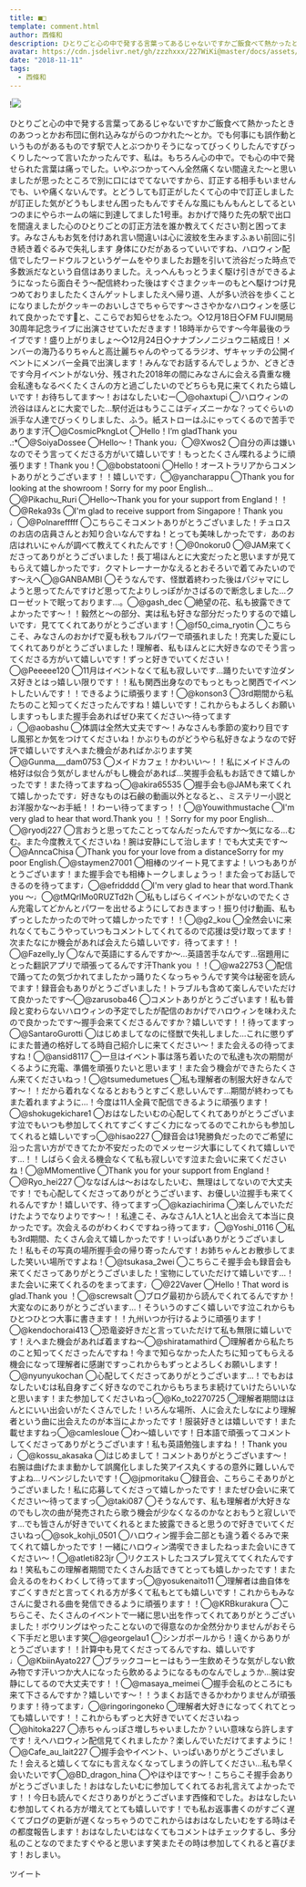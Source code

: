 ```yaml
---
title: ■□
template: comment.html
author: 西條和
description: ひとりごと心の中で発する言葉ってあるじゃないですかご飯食べて熱かったときのあつっとかお布団に倒れ込みながらのつかれた〜とか。でも何事にも誤作動というものがあるものです駅で人とぶつかりそうになってび...
avatar: https://cdn.jsdelivr.net/gh/zzzhxxx/227WiKi@master/docs/assets/photo/avatar/nagomi.jpg
date: "2018-11-11"
tags:
  - 西條和
---
```


!![](https://cdn.jsdelivr.net/gh/227WiKi/227WiKi-image@master/blog-image/nagomi-2018-11-11-2_1.jpg)


ひとりごと心の中で発する言葉ってあるじゃないですかご飯食べて熱かったときのあつっとかお布団に倒れ込みながらのつかれた〜とか。でも何事にも誤作動というものがあるものです駅で人とぶつかりそうになってびっくりしたんですびっくりした〜って言いたかったんです、私は。もちろん心の中で。でも心の中で発せられた言葉は痛っでした。いやぶつかってへん全然痛くない間違えた〜と思いましたが思ったところで別に口にはでてないですから、訂正する相手もいませんでも、いや痛くないんです。とどうしても訂正がしたくて心の中で訂正しましたが訂正した気がどうもしません困ったもんですそんな風にもんもんとしてるといつのまにやらホームの端に到達してました1号車。おかげで降りた先の駅で出口を間違えました心のひとりごとの訂正方法を誰か教えてください割と困ってます。みなさんもお気を付けあれ言い間違いは心に波紋を生みますふぁい前回に引き続き着ぐるみで失礼します 身体にひだがあるっていいですね、ハロウィン配信でしたワードウルフというゲームをやりましたお題を引いて渋谷だった時点で多数派だなという自信はありました。えっへんもっとうまく駆け引きができるようになったら面白そう〜配信終わった後はすぐさまクッキーのもとへ駆けつけ見つめておりましたたくさんゲットしましたえへ帰り道、人が多い渋谷を歩くことになりましたがクッキーのおいしさでちゃらです〜ささやかなハロウィンを感じれて良かったです🎃と、ここらでお知らせをふたつ。◇12月18日◇FM FUJI開局30周年記念ライブに出演させていただきます！18時半からです〜今年最後のライブです！盛り上がりましょ〜◇12月24日◇ナナブンノニジュウニ結成日！メンバーの海乃るりちゃんと高辻麗ちゃんのやってるラジオ、ザキャッチの公開イベントにメンバー全員で出演します！みんなでお話するんでしょうか、どきどきです今月イベントがない分、残された2018年の間にみなさんに会える貴重な機会私達もなるべくたくさんの方と過ごしたいのでどちらも見に来てくれたら嬉しいです！お待ちしてます〜！おはなしたいむー◯@ohaxtupi ◯ハロウィンの渋谷はほんとに大変でした…駅付近はもうここはディズニーかな？ってぐらいの派手な人達でびっくりしました、ふう。紙ストローはふにゃってくるので苦手であります汗◯@CosmicPkngLot ◯Hello！I’m gladThank you .:*◯@SoiyaDossee ◯Hello〜！Thank you♩◯@Xwos2 ◯自分の声は嫌いなのでそう言ってくださる方がいて嬉しいです！もっとたくさん喋れるように頑張ります！Thank you！◯@bobstatooni ◯Hello！オーストラリアからコメントありがとうございます！！嬉しいです♩◯@yancharappu ◯Thank you for looking at the showroom！Sorry for my poor English…◯@Pikachu_Ruri ◯Hello〜Thank you for your support from England！！◯@Reka93s ◯I'm glad to receive support from Singapore！Thank you ♩◯@Polnarefffff ◯こちらこそコメントありがとうございました！チュロスのお店の店員さんとお知り合いなんですね！とっても美味しかったです♩あのお店はれいにゃんが調べて教えてくれたんです！◯@0nokoru0 ◯@JAM来てくださってありがとうございました！長丁場ほんとに大変だったと思いますが見てもらえて嬉しかったです♩クマトレーナーかなえるとおそろいで着てみたいのです〜えへ◯@GANBAMBI ◯そうなんです、怪獣着終わった後はパジャマにしようと思ってたんですけど思ってたよりしっぽがかさばるので断念しました…クローゼットで眠っております…。◯@gash_dec ◯絶望の花、私も披露できてよかったです〜！！毅然と〜の部分、実は私も好きな部分だったりするので嬉しいです♩見ててくれてありがとうございます！◯@f50_cima_ryotin ◯こちらこそ、みなさんのおかげで夏も秋もフルパワーで頑張れました！充実した夏にしてくれてありがとうございました！理解者、私もほんとに大好きなのでそう言ってくださる方がいて嬉しいです！ずっと好きでいてください！◯@Peeeee120 ◯11月はイベントなくて私も寂しいです…踊りたいです泣ダンス好きとはっ嬉しい限りです！！私も関西出身なのでもっともっと関西でイベントしたいんです！！できるように頑張ります！◯@konson3 ◯3rd期間から私たちのこと知ってくださったんですね！嬉しいです！これからもよろしくお願いしますっもしまた握手会あればぜひ来てください〜待ってます♩◯@aobashu ◯体調は全然大丈夫です〜！みなさんも季節の変わり目ですし風邪とか気をつけてくださいね！かぶりものがどうやら私好きなようなので好評で嬉しいですえへまた機会があればかぶります笑◯@Gunma___dam0753 ◯メイドカフェ！かわいい〜！！私にメイドさんの格好は似合う気がしませんがもし機会があれば…笑握手会私もお話できて嬉しかったです！また待ってますねっ◯@akira65535 ◯握手会も@JAMも来てくれて嬉しかったです♩好きなものは石鹸の動画以外となると、、ミステリー小説とお洋服かな〜お手紙！！わーい待ってますっ！！◯@Youwithmustache ◯I'm very glad to hear that word.Thank you ！！Sorry for my poor English…◯@ryodj227 ◯言おうと思ってたことってなんだったんですか〜気になる…むむ。また今度教えてくださいね！腕は安静にして治します！でも大丈夫です〜◯@AnncaChisa ◯Thank you for your love from a distanceSorry for my poor English.◯@staymen27001 ◯相棒のツイート見てますよ！いつもありがとうございます！また握手会でも相棒トークしましょうっ！また会ってお話しできるのを待ってます♩◯@efridddd ◯I'm very glad to hear that word.Thank you 〜♩◯@tMQrlMo0RUZTd2h ◯私もしばらくイベントがないのでたくさん充電してどかんとパワーを出せるようにしておきますっ！振り付け動画、私もずっとしたかったので叶って嬉しかったです！！◯@g2_kou ◯全然会いに来れなくてもこうやっていつもコメントしてくれてるので応援は受け取ってます！次またなにか機会があれば会えたら嬉しいです♩待ってます！！◯@Fazelly_ly ◯なんで英語にするんですか〜…英語苦手なんです…宿題用にとった翻訳アプリで頑張ってるんです汗Thank you ！！◯@wa22753 ◯配信で踊ってたの気づかれてましたかっ踊りたくなっちゃうんです笑今は秘密を読んでます！録音会もありがとうございました！トラブルも含めて楽しんでいただけて良かったです〜◯@zarusoba46 ◯コメントありがとうございます！私も普段と変わらないハロウィンの予定でしたが配信のおかげでハロウィンを味わえたので良かったです〜握手会来てくださるんですか？嬉しいです！！待ってますっ◯@SantaroGurotti ◯はじめましてなのに怪獣で失礼しました…これに懲りずにまた普通の格好してる時自己紹介しに来てください〜！また会えるの待ってますね！◯@ansid8117 ◯一旦はイベント事は落ち着いたので私達も次の期間がくるように充電、準備を頑張りたいと思います！また会う機会ができたらたくさん来てくださいねっ！◯@tsumedumetues ◯私も理解者の制服大好きなんです〜！！だから着れなくなるとおもうとすごく悲しいんです…期間が終わってもまた着れますように…！今度は11人全員で配信できるように頑張ります！◯@shokugekichare1 ◯おはなしたいむの心配してくれてありがとうございます泣でもいつも参加してくれてすごくすごく力になってるのでこれからも参加してくれると嬉しいですっ◯@hisao227 ◯録音会は1発勝負だったのでご希望に沿った言い方ができてたか不安だったのでメッセージ大事にしてくれて嬉しいです…！！しばらく会える機会なくて私も寂しいです泣また会いに来てくださいね！◯@MMomentlive ◯Thank you for your support from England！◯@Ryo_hei227 ◯ななばんは〜おはなしたいむ、無理はしてないので大丈夫です！でも心配してくださってありがとうございます、お優しい泣握手も来てくれるんですか！嬉しいです、待ってますっ◯@kaziachirima ◯楽しんでいただけたようでなりよりです〜！！私達こそ、みなさん1人と1人と出会えて本当に良かったです。次会えるのがわくわくですねっ待ってます♩◯@Yoshi_0116 ◯私も3rd期間、たくさん会えて嬉しかったです！いっぱいありがとうございました！私もその写真の場所握手会の帰り寄ったんです！お姉ちゃんとお散歩してました笑いい場所ですよね！◯@tsukasa_2wei ◯こちらこそ握手会も録音会も来てくださってありがとうございました！宝物にしていただけて嬉しいです…！また会いに来てくれるのをまってます♩◯@22Vaver ◯Hello！That word is glad.Thank you ！◯@screwsalt ◯ブログ最初から読んでくれてるんですか！大変なのにありがとうございます…！そういうのすごく嬉しいです泣これからもひとつひとつ大事に書きます！！九州いつか行けるように頑張ります！◯@kendochorai413 ◯恐竜姿好きだと言っていただけて私も無限に嬉しいです！えへまた機会があれば着ますね〜◯@shiratamathird ◯理解者から私たちのこと知ってくださったんですね！今まで知らなかった人たちに知ってもらえる機会になって理解者に感謝ですっこれからもずっとよろしくお願いします！◯@nyunyukochan ◯心配してくださってありがとうございます…！でもおはなしたいむは私自身すごく好きなのでこれからもちまちま続けていけたらいいなと思います！また参加してくださいねっ◯@Ko_to2270725 ◯理解者期間はほんとにいい出会いがたくさんでした！いろんな場所、人に会えたしなにより理解者という曲に出会えたのが本当によかったです！服装好きとは嬉しいです！また載せますねっ◯@camlesloue ◯わ〜嬉しいです！日本語で頑張ってコメントしてくださってありがとうございます！私も英語勉強しますね！！Thank you ♩◯@kossu_akasaka ◯はじめまして！コメントありがとうございます〜！右腕は曲げたまま動かして誤魔化しました笑アイス丸くするの意外に難しいんですよね…リベンジしたいです！◯@jpmoritaku ◯録音会、こちらこそありがとうございました！私に応募してくださって嬉しかったです！またぜひ会いに来てください〜待ってますっ◯@taki087 ◯そうなんです、私も理解者が大好きなのでもし次の曲が発売されたら歌う機会が少なくなるのかなとおもうと寂しいです…でも皆さんが好きでいてくれるとまた披露できると思うので好きでいてくださいねっ◯@sok_kohji_0501 ◯ハロウィン握手会二部とも違う着ぐるみで来てくれて嬉しかったです！一緒にハロウィン満喫できましたねっまた会いにきてください〜！◯@atleti823jr ◯リクエストしたコスプレ覚えててくれたんですね！笑私もこの理解者期間でたくさんお話できてとっても嬉しかったです！また会えるのをわくわくして待ってますっ◯@yosukenaito11 ◯理解者は曲自体をすごくすきだと言ってくれる方が多くて私もとても嬉しいです！これからもみなさんに愛される曲を発信できるように頑張ります！！◯@KRBkurakura ◯こちらこそ、たくさんのイベントで一緒に思い出を作ってくれてありがとうございました！ボウリングはやったことないので得意なのか全然分かりませんがおそらく下手だと思います笑◯@georgelau1 ◯シンガポールから！遠くからありがとうございます！！計算中も見てくださってるんですね、嬉しいです♩◯@KbiinAyato227 ◯ブラックコーヒーはもう一生飲めそうな気がしない飲み物です汗いつか大人になったら飲めるようになるものなんでしょうか…腕は安静にしてるので大丈夫です！！◯@masaya_meimei ◯握手会私のところにも来て下さるんですか？嬉しいです〜！！うまくお話できるかわかりませんが頑張ります！待ってます♩◯@ringoringoneko ◯理解者大好きになってくれてとっても嬉しいです！！これからもずっと大好きでいてくださいねっ◯@hitoka227 ◯赤ちゃんっぽさ増しちゃいましたか？いい意味なら許しますです！えへハロウィン配信見てくれましたか？楽しんでいただけてますように！◯@Cafe_au_lait227 ◯握手会やイベント、いっぱいありがとうございました！会えると嬉しくてなにも言えなくなってしまうの許してください…私も早く会いたいです◯@BD_dragon_hina ◯やほやほです〜！こちらこそ握手会ありがとうございました！おはなしたいむに参加してくれてるお礼言えてよかったです！！今日も読んでくださりありがとうございます西條和でした。おはなしたいむ参加してくれる方が増えてとても嬉しいです！でも私お返事書くのがすごく遅くてブログの更新が遅くなっちゃうのでこれからはおはなしたいむをする時はその都度報告します！おはなしたいむはなくてもコメントはチェックするし、多分私のことなのでまたすぐやると思います笑またその時は参加してくれると喜びます！おしまい。


ツイート



